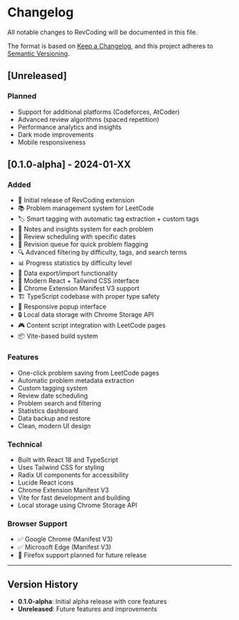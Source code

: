 # Changelog

All notable changes to RevCoding will be documented in this file.

The format is based on [Keep a Changelog](https://keepachangelog.com/en/1.0.0/),
and this project adheres to [Semantic Versioning](https://semver.org/spec/v2.0.0.html).

## [Unreleased]

### Planned

- Support for additional platforms (Codeforces, AtCoder)
- Advanced review algorithms (spaced repetition)
- Performance analytics and insights
- Dark mode improvements
- Mobile responsiveness

## [0.1.0-alpha] - 2024-01-XX

### Added

- 🎉 Initial release of RevCoding extension
- 📚 Problem management system for LeetCode
- 🏷️ Smart tagging with automatic tag extraction + custom tags
- 📝 Notes and insights system for each problem
- 📅 Review scheduling with specific dates
- 🎯 Revision queue for quick problem flagging
- 🔍 Advanced filtering by difficulty, tags, and search terms
- 📊 Progress statistics by difficulty level
- 💾 Data export/import functionality
- 🎨 Modern React + Tailwind CSS interface
- 🔧 Chrome Extension Manifest V3 support
- 🏗️ TypeScript codebase with proper type safety
- 📱 Responsive popup interface
- 🔒 Local data storage with Chrome Storage API
- 🎮 Content script integration with LeetCode pages
- 📦 Vite-based build system

### Features

- One-click problem saving from LeetCode pages
- Automatic problem metadata extraction
- Custom tagging system
- Review date scheduling
- Problem search and filtering
- Statistics dashboard
- Data backup and restore
- Clean, modern UI design

### Technical

- Built with React 18 and TypeScript
- Uses Tailwind CSS for styling
- Radix UI components for accessibility
- Lucide React icons
- Chrome Extension Manifest V3
- Vite for fast development and building
- Local storage using Chrome Storage API

### Browser Support

- ✅ Google Chrome (Manifest V3)
- ✅ Microsoft Edge (Manifest V3)
- 🔄 Firefox support planned for future release

---

## Version History

- **0.1.0-alpha**: Initial alpha release with core features
- **Unreleased**: Future features and improvements
